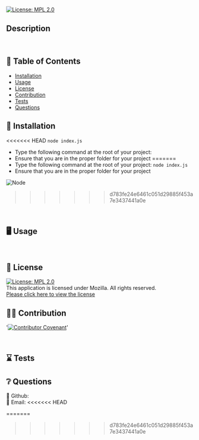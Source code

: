 # <p align="center">  </p>
  
  [![License: MPL 2.0](https://img.shields.io/badge/License-MPL%202.0-brightgreen.svg)](https://opensource.org/licenses/MPL-2.0) 
  <br />

  ## Description
  
  <br />
  
  
  

  ## :open_book: Table of Contents
  * [Installation](#installation)
  * [Usage](#usage)
  * [License](#license)
  * [Contribution](#contribution)
  * [Tests](#tests)
  * [Questions](#questions)

  

  ## :wrench: Installation
<<<<<<< HEAD
  <a name="installation">``node index.js``</a>
  * Type the following command at the root of your project:
  * Ensure that you are in the proper folder for your project
=======
  <a name="installation"></a>
  * Type the following command at the root of your project:
  ``node index.js``
  * Ensure that you are in the proper folder for your project
  
  ![Node](https://user-images.githubusercontent.com/77510555/118427210-ec875900-b689-11eb-8bd9-0808646d7cd6.png)

>>>>>>> d783fe24e6461c051d29885f453a7e3437441a0e
  <br />


  ## :desktop_computer: Usage
  <a name="usage"></a>
  <br />
  
  

  ## :scroll: License 
  [![License: MPL 2.0](https://img.shields.io/badge/License-MPL%202.0-brightgreen.svg)](https://opensource.org/licenses/MPL-2.0)
  <br />This application is licensed under Mozilla. All rights reserved.<br />[Please click here to view the license](https://www.mozilla.org/en-US/MPL/2.0/FAQ/)


  ## :weight_lifting_man: Contribution
  '[![Contributor Covenant](https://img.shields.io/badge/Contributor%20Covenant-2.0-4baaaa.svg)](code_of_conduct.md)'

  <br /><a name="contribution"></a>
  

  ## :hourglass: Tests
  <a name="tests"></a>
  

  ## :grey_question: Questions
  :wave: Github: <a name = "questions">[](https://github.com/)</a>
  <br />
  :postbox: Email: <a name = "questions"></a>
<<<<<<< HEAD
  

=======

  



  



  


 

  


 

  



  


  



  



  


 

  




  



  


>>>>>>> d783fe24e6461c051d29885f453a7e3437441a0e
  

